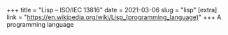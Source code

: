 +++
title = "Lisp – ISO/IEC 13816"
date = 2021-03-06
slug = "lisp"
[extra]
link = "https://en.wikipedia.org/wiki/Lisp_(programming_language)"
+++
A programming language

